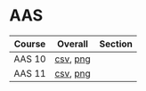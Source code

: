 # AAS

| Course | Overall | Section |
| ------ | ------- | ------- |
| AAS 10 | [csv](https://github.com/UCSD-Historical-Enrollment-Data/2024Winter/blob/main/overall/AAS%2010.csv), [png](https://raw.githubusercontent.com/UCSD-Historical-Enrollment-Data/2024Winter/main/plot_overall/AAS%2010.png) |  |
| AAS 11 | [csv](https://github.com/UCSD-Historical-Enrollment-Data/2024Winter/blob/main/overall/AAS%2011.csv), [png](https://raw.githubusercontent.com/UCSD-Historical-Enrollment-Data/2024Winter/main/plot_overall/AAS%2011.png) |  |
